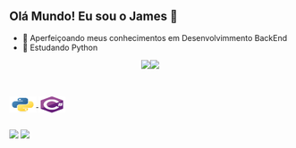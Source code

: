 ## Olá Mundo! Eu sou o James 👋
- 🔭 Aperfeiçoando meus conhecimentos em Desenvolvimmento BackEnd
- 🌱 Estudando Python
<div align="center">
  <a href="https://github.com/JamesCastro99">
  <img height="180em" src="https://github-readme-stats.vercel.app/api?username=JamesCastro99&show_icons=true&theme=tokyonight&include_all_commits=true&count_private=true"/><img height="180em" src="https://github-readme-stats.vercel.app/api/top-langs/?username=JamesCastro99&layout=compact&langs_count=7&theme=tokyonight"/>
</div>
  
  ##
<div style="display: inline_block"><br>
  <img align="center" alt="James-Python" height="30" width="48" src="https://raw.githubusercontent.com/devicons/devicon/master/icons/python/python-original.svg">
  <img align="center" alt="James-Csharp" height="30" width="48" src="https://raw.githubusercontent.com/devicons/devicon/master/icons/csharp/csharp-original.svg">
</div>
  
 ##
  <div>
  <a href = "mailto:jamesgcastrof@gmail.com"><img src="https://img.shields.io/badge/-Gmail-%23333?style=for-the-badge&logo=gmail&logoColor=white" target="_blank"></a>
  <a href="https://linkedin.com/in/james-gustavo-de-castro-fernandes/" target="_blank"><img src="https://img.shields.io/badge/-LinkedIn-%230077B5?style=for-the-badge&logo=linkedin&logoColor=white" target="_blank"></a> 
</div>
